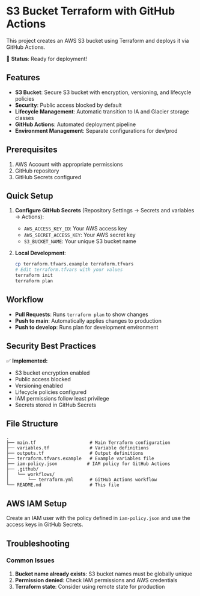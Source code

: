 # S3 Bucket Terraform with GitHub Actions

This project creates an AWS S3 bucket using Terraform and deploys it via GitHub Actions.

🚀 **Status**: Ready for deployment!

## Features

- **S3 Bucket**: Secure S3 bucket with encryption, versioning, and lifecycle policies
- **Security**: Public access blocked by default
- **Lifecycle Management**: Automatic transition to IA and Glacier storage classes
- **GitHub Actions**: Automated deployment pipeline
- **Environment Management**: Separate configurations for dev/prod

## Prerequisites

1. AWS Account with appropriate permissions
2. GitHub repository
3. GitHub Secrets configured

## Quick Setup

1. **Configure GitHub Secrets** (Repository Settings → Secrets and variables → Actions):
   - `AWS_ACCESS_KEY_ID`: Your AWS access key
   - `AWS_SECRET_ACCESS_KEY`: Your AWS secret key
   - `S3_BUCKET_NAME`: Your unique S3 bucket name

2. **Local Development**:
   ```bash
   cp terraform.tfvars.example terraform.tfvars
   # Edit terraform.tfvars with your values
   terraform init
   terraform plan
   ```

## Workflow

- **Pull Requests**: Runs `terraform plan` to show changes
- **Push to main**: Automatically applies changes to production
- **Push to develop**: Runs plan for development environment

## Security Best Practices

✅ **Implemented:**
- S3 bucket encryption enabled
- Public access blocked
- Versioning enabled
- Lifecycle policies configured
- IAM permissions follow least privilege
- Secrets stored in GitHub Secrets

## File Structure

```
.
├── main.tf                    # Main Terraform configuration
├── variables.tf               # Variable definitions
├── outputs.tf                 # Output definitions
├── terraform.tfvars.example   # Example variables file
├── iam-policy.json           # IAM policy for GitHub Actions
├── .github/
│   └── workflows/
│       └── terraform.yml      # GitHub Actions workflow
└── README.md                  # This file
```

## AWS IAM Setup

Create an IAM user with the policy defined in `iam-policy.json` and use the access keys in GitHub Secrets.

## Troubleshooting

### Common Issues

1. **Bucket name already exists**: S3 bucket names must be globally unique
2. **Permission denied**: Check IAM permissions and AWS credentials
3. **Terraform state**: Consider using remote state for production
